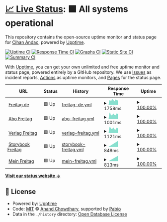# [📈 Live Status](https://cihanandac.github.io/freitagde-upptime): <!--live status--> **🟩 All systems operational**

This repository contains the open-source uptime monitor and status page for [Cihan Andac](https://cihanandac.github.io/freitagde-upptime), powered by [Upptime](https://github.com/upptime/upptime).

[![Uptime CI](https://github.com/cihanandac/freitagde-upptime/workflows/Uptime%20CI/badge.svg)](https://github.com/cihanandac/freitagde-upptime/actions?query=workflow%3A%22Uptime+CI%22)
[![Response Time CI](https://github.com/cihanandac/freitagde-upptime/workflows/Response%20Time%20CI/badge.svg)](https://github.com/cihanandac/freitagde-upptime/actions?query=workflow%3A%22Response+Time+CI%22)
[![Graphs CI](https://github.com/cihanandac/freitagde-upptime/workflows/Graphs%20CI/badge.svg)](https://github.com/cihanandac/freitagde-upptime/actions?query=workflow%3A%22Graphs+CI%22)
[![Static Site CI](https://github.com/cihanandac/freitagde-upptime/workflows/Static%20Site%20CI/badge.svg)](https://github.com/cihanandac/freitagde-upptime/actions?query=workflow%3A%22Static+Site+CI%22)
[![Summary CI](https://github.com/cihanandac/freitagde-upptime/workflows/Summary%20CI/badge.svg)](https://github.com/cihanandac/freitagde-upptime/actions?query=workflow%3A%22Summary+CI%22)

With [Upptime](https://upptime.js.org), you can get your own unlimited and free uptime monitor and status page, powered entirely by a GitHub repository. We use [Issues](https://github.com/cihanandac/freitagde-upptime/issues) as incident reports, [Actions](https://github.com/cihanandac/freitagde-upptime/actions) as uptime monitors, and [Pages](https://cihanandac.github.io/freitagde-upptime) for the status page.

<!--start: status pages-->
<!-- This summary is generated by Upptime (https://github.com/upptime/upptime) -->
<!-- Do not edit this manually, your changes will be overwritten -->
<!-- prettier-ignore -->
| URL | Status | History | Response Time | Uptime |
| --- | ------ | ------- | ------------- | ------ |
| <img alt="" src="https://icons.duckduckgo.com/ip3/www.freitag.de.ico" height="13"> [Freitag.de](https://www.freitag.de) | 🟩 Up | [freitag-de.yml](https://github.com/derFreitag/freitagde-upptime/commits/HEAD/history/freitag-de.yml) | <details><summary><img alt="Response time graph" src="./graphs/freitag-de/response-time-week.png" height="20"> 1758ms</summary><br><a href="https://derfreitag.github.io/freitagde-upptime/history/freitag-de"><img alt="Response time 1673" src="https://img.shields.io/endpoint?url=https%3A%2F%2Fraw.githubusercontent.com%2FderFreitag%2Ffreitagde-upptime%2FHEAD%2Fapi%2Ffreitag-de%2Fresponse-time.json"></a><br><a href="https://derfreitag.github.io/freitagde-upptime/history/freitag-de"><img alt="24-hour response time 1679" src="https://img.shields.io/endpoint?url=https%3A%2F%2Fraw.githubusercontent.com%2FderFreitag%2Ffreitagde-upptime%2FHEAD%2Fapi%2Ffreitag-de%2Fresponse-time-day.json"></a><br><a href="https://derfreitag.github.io/freitagde-upptime/history/freitag-de"><img alt="7-day response time 1758" src="https://img.shields.io/endpoint?url=https%3A%2F%2Fraw.githubusercontent.com%2FderFreitag%2Ffreitagde-upptime%2FHEAD%2Fapi%2Ffreitag-de%2Fresponse-time-week.json"></a><br><a href="https://derfreitag.github.io/freitagde-upptime/history/freitag-de"><img alt="30-day response time 1673" src="https://img.shields.io/endpoint?url=https%3A%2F%2Fraw.githubusercontent.com%2FderFreitag%2Ffreitagde-upptime%2FHEAD%2Fapi%2Ffreitag-de%2Fresponse-time-month.json"></a><br><a href="https://derfreitag.github.io/freitagde-upptime/history/freitag-de"><img alt="1-year response time 1673" src="https://img.shields.io/endpoint?url=https%3A%2F%2Fraw.githubusercontent.com%2FderFreitag%2Ffreitagde-upptime%2FHEAD%2Fapi%2Ffreitag-de%2Fresponse-time-year.json"></a></details> | <details><summary><a href="https://derfreitag.github.io/freitagde-upptime/history/freitag-de">100.00%</a></summary><a href="https://derfreitag.github.io/freitagde-upptime/history/freitag-de"><img alt="All-time uptime 100.00%" src="https://img.shields.io/endpoint?url=https%3A%2F%2Fraw.githubusercontent.com%2FderFreitag%2Ffreitagde-upptime%2FHEAD%2Fapi%2Ffreitag-de%2Fuptime.json"></a><br><a href="https://derfreitag.github.io/freitagde-upptime/history/freitag-de"><img alt="24-hour uptime 100.00%" src="https://img.shields.io/endpoint?url=https%3A%2F%2Fraw.githubusercontent.com%2FderFreitag%2Ffreitagde-upptime%2FHEAD%2Fapi%2Ffreitag-de%2Fuptime-day.json"></a><br><a href="https://derfreitag.github.io/freitagde-upptime/history/freitag-de"><img alt="7-day uptime 100.00%" src="https://img.shields.io/endpoint?url=https%3A%2F%2Fraw.githubusercontent.com%2FderFreitag%2Ffreitagde-upptime%2FHEAD%2Fapi%2Ffreitag-de%2Fuptime-week.json"></a><br><a href="https://derfreitag.github.io/freitagde-upptime/history/freitag-de"><img alt="30-day uptime 100.00%" src="https://img.shields.io/endpoint?url=https%3A%2F%2Fraw.githubusercontent.com%2FderFreitag%2Ffreitagde-upptime%2FHEAD%2Fapi%2Ffreitag-de%2Fuptime-month.json"></a><br><a href="https://derfreitag.github.io/freitagde-upptime/history/freitag-de"><img alt="1-year uptime 100.00%" src="https://img.shields.io/endpoint?url=https%3A%2F%2Fraw.githubusercontent.com%2FderFreitag%2Ffreitagde-upptime%2FHEAD%2Fapi%2Ffreitag-de%2Fuptime-year.json"></a></details>
| <img alt="" src="https://icons.duckduckgo.com/ip3/abo.freitag.de.ico" height="13"> [Abo Freitag](https://abo.freitag.de/) | 🟩 Up | [abo-freitag.yml](https://github.com/derFreitag/freitagde-upptime/commits/HEAD/history/abo-freitag.yml) | <details><summary><img alt="Response time graph" src="./graphs/abo-freitag/response-time-week.png" height="20"> 1001ms</summary><br><a href="https://derfreitag.github.io/freitagde-upptime/history/abo-freitag"><img alt="Response time 1002" src="https://img.shields.io/endpoint?url=https%3A%2F%2Fraw.githubusercontent.com%2FderFreitag%2Ffreitagde-upptime%2FHEAD%2Fapi%2Fabo-freitag%2Fresponse-time.json"></a><br><a href="https://derfreitag.github.io/freitagde-upptime/history/abo-freitag"><img alt="24-hour response time 1068" src="https://img.shields.io/endpoint?url=https%3A%2F%2Fraw.githubusercontent.com%2FderFreitag%2Ffreitagde-upptime%2FHEAD%2Fapi%2Fabo-freitag%2Fresponse-time-day.json"></a><br><a href="https://derfreitag.github.io/freitagde-upptime/history/abo-freitag"><img alt="7-day response time 1001" src="https://img.shields.io/endpoint?url=https%3A%2F%2Fraw.githubusercontent.com%2FderFreitag%2Ffreitagde-upptime%2FHEAD%2Fapi%2Fabo-freitag%2Fresponse-time-week.json"></a><br><a href="https://derfreitag.github.io/freitagde-upptime/history/abo-freitag"><img alt="30-day response time 1002" src="https://img.shields.io/endpoint?url=https%3A%2F%2Fraw.githubusercontent.com%2FderFreitag%2Ffreitagde-upptime%2FHEAD%2Fapi%2Fabo-freitag%2Fresponse-time-month.json"></a><br><a href="https://derfreitag.github.io/freitagde-upptime/history/abo-freitag"><img alt="1-year response time 1002" src="https://img.shields.io/endpoint?url=https%3A%2F%2Fraw.githubusercontent.com%2FderFreitag%2Ffreitagde-upptime%2FHEAD%2Fapi%2Fabo-freitag%2Fresponse-time-year.json"></a></details> | <details><summary><a href="https://derfreitag.github.io/freitagde-upptime/history/abo-freitag">100.00%</a></summary><a href="https://derfreitag.github.io/freitagde-upptime/history/abo-freitag"><img alt="All-time uptime 100.00%" src="https://img.shields.io/endpoint?url=https%3A%2F%2Fraw.githubusercontent.com%2FderFreitag%2Ffreitagde-upptime%2FHEAD%2Fapi%2Fabo-freitag%2Fuptime.json"></a><br><a href="https://derfreitag.github.io/freitagde-upptime/history/abo-freitag"><img alt="24-hour uptime 100.00%" src="https://img.shields.io/endpoint?url=https%3A%2F%2Fraw.githubusercontent.com%2FderFreitag%2Ffreitagde-upptime%2FHEAD%2Fapi%2Fabo-freitag%2Fuptime-day.json"></a><br><a href="https://derfreitag.github.io/freitagde-upptime/history/abo-freitag"><img alt="7-day uptime 100.00%" src="https://img.shields.io/endpoint?url=https%3A%2F%2Fraw.githubusercontent.com%2FderFreitag%2Ffreitagde-upptime%2FHEAD%2Fapi%2Fabo-freitag%2Fuptime-week.json"></a><br><a href="https://derfreitag.github.io/freitagde-upptime/history/abo-freitag"><img alt="30-day uptime 100.00%" src="https://img.shields.io/endpoint?url=https%3A%2F%2Fraw.githubusercontent.com%2FderFreitag%2Ffreitagde-upptime%2FHEAD%2Fapi%2Fabo-freitag%2Fuptime-month.json"></a><br><a href="https://derfreitag.github.io/freitagde-upptime/history/abo-freitag"><img alt="1-year uptime 100.00%" src="https://img.shields.io/endpoint?url=https%3A%2F%2Fraw.githubusercontent.com%2FderFreitag%2Ffreitagde-upptime%2FHEAD%2Fapi%2Fabo-freitag%2Fuptime-year.json"></a></details>
| <img alt="" src="https://icons.duckduckgo.com/ip3/verlag.freitag.de.ico" height="13"> [Verlag Freitag](https://verlag.freitag.de/) | 🟩 Up | [verlag-freitag.yml](https://github.com/derFreitag/freitagde-upptime/commits/HEAD/history/verlag-freitag.yml) | <details><summary><img alt="Response time graph" src="./graphs/verlag-freitag/response-time-week.png" height="20"> 1121ms</summary><br><a href="https://derfreitag.github.io/freitagde-upptime/history/verlag-freitag"><img alt="Response time 1099" src="https://img.shields.io/endpoint?url=https%3A%2F%2Fraw.githubusercontent.com%2FderFreitag%2Ffreitagde-upptime%2FHEAD%2Fapi%2Fverlag-freitag%2Fresponse-time.json"></a><br><a href="https://derfreitag.github.io/freitagde-upptime/history/verlag-freitag"><img alt="24-hour response time 1137" src="https://img.shields.io/endpoint?url=https%3A%2F%2Fraw.githubusercontent.com%2FderFreitag%2Ffreitagde-upptime%2FHEAD%2Fapi%2Fverlag-freitag%2Fresponse-time-day.json"></a><br><a href="https://derfreitag.github.io/freitagde-upptime/history/verlag-freitag"><img alt="7-day response time 1121" src="https://img.shields.io/endpoint?url=https%3A%2F%2Fraw.githubusercontent.com%2FderFreitag%2Ffreitagde-upptime%2FHEAD%2Fapi%2Fverlag-freitag%2Fresponse-time-week.json"></a><br><a href="https://derfreitag.github.io/freitagde-upptime/history/verlag-freitag"><img alt="30-day response time 1099" src="https://img.shields.io/endpoint?url=https%3A%2F%2Fraw.githubusercontent.com%2FderFreitag%2Ffreitagde-upptime%2FHEAD%2Fapi%2Fverlag-freitag%2Fresponse-time-month.json"></a><br><a href="https://derfreitag.github.io/freitagde-upptime/history/verlag-freitag"><img alt="1-year response time 1099" src="https://img.shields.io/endpoint?url=https%3A%2F%2Fraw.githubusercontent.com%2FderFreitag%2Ffreitagde-upptime%2FHEAD%2Fapi%2Fverlag-freitag%2Fresponse-time-year.json"></a></details> | <details><summary><a href="https://derfreitag.github.io/freitagde-upptime/history/verlag-freitag">100.00%</a></summary><a href="https://derfreitag.github.io/freitagde-upptime/history/verlag-freitag"><img alt="All-time uptime 100.00%" src="https://img.shields.io/endpoint?url=https%3A%2F%2Fraw.githubusercontent.com%2FderFreitag%2Ffreitagde-upptime%2FHEAD%2Fapi%2Fverlag-freitag%2Fuptime.json"></a><br><a href="https://derfreitag.github.io/freitagde-upptime/history/verlag-freitag"><img alt="24-hour uptime 100.00%" src="https://img.shields.io/endpoint?url=https%3A%2F%2Fraw.githubusercontent.com%2FderFreitag%2Ffreitagde-upptime%2FHEAD%2Fapi%2Fverlag-freitag%2Fuptime-day.json"></a><br><a href="https://derfreitag.github.io/freitagde-upptime/history/verlag-freitag"><img alt="7-day uptime 100.00%" src="https://img.shields.io/endpoint?url=https%3A%2F%2Fraw.githubusercontent.com%2FderFreitag%2Ffreitagde-upptime%2FHEAD%2Fapi%2Fverlag-freitag%2Fuptime-week.json"></a><br><a href="https://derfreitag.github.io/freitagde-upptime/history/verlag-freitag"><img alt="30-day uptime 100.00%" src="https://img.shields.io/endpoint?url=https%3A%2F%2Fraw.githubusercontent.com%2FderFreitag%2Ffreitagde-upptime%2FHEAD%2Fapi%2Fverlag-freitag%2Fuptime-month.json"></a><br><a href="https://derfreitag.github.io/freitagde-upptime/history/verlag-freitag"><img alt="1-year uptime 100.00%" src="https://img.shields.io/endpoint?url=https%3A%2F%2Fraw.githubusercontent.com%2FderFreitag%2Ffreitagde-upptime%2FHEAD%2Fapi%2Fverlag-freitag%2Fuptime-year.json"></a></details>
| <img alt="" src="https://icons.duckduckgo.com/ip3/storybook.freitag-verlag.de.ico" height="13"> [Storybook Freitag](https://storybook.freitag-verlag.de/) | 🟩 Up | [storybook-freitag.yml](https://github.com/derFreitag/freitagde-upptime/commits/HEAD/history/storybook-freitag.yml) | <details><summary><img alt="Response time graph" src="./graphs/storybook-freitag/response-time-week.png" height="20"> 848ms</summary><br><a href="https://derfreitag.github.io/freitagde-upptime/history/storybook-freitag"><img alt="Response time 848" src="https://img.shields.io/endpoint?url=https%3A%2F%2Fraw.githubusercontent.com%2FderFreitag%2Ffreitagde-upptime%2FHEAD%2Fapi%2Fstorybook-freitag%2Fresponse-time.json"></a><br><a href="https://derfreitag.github.io/freitagde-upptime/history/storybook-freitag"><img alt="24-hour response time 848" src="https://img.shields.io/endpoint?url=https%3A%2F%2Fraw.githubusercontent.com%2FderFreitag%2Ffreitagde-upptime%2FHEAD%2Fapi%2Fstorybook-freitag%2Fresponse-time-day.json"></a><br><a href="https://derfreitag.github.io/freitagde-upptime/history/storybook-freitag"><img alt="7-day response time 848" src="https://img.shields.io/endpoint?url=https%3A%2F%2Fraw.githubusercontent.com%2FderFreitag%2Ffreitagde-upptime%2FHEAD%2Fapi%2Fstorybook-freitag%2Fresponse-time-week.json"></a><br><a href="https://derfreitag.github.io/freitagde-upptime/history/storybook-freitag"><img alt="30-day response time 848" src="https://img.shields.io/endpoint?url=https%3A%2F%2Fraw.githubusercontent.com%2FderFreitag%2Ffreitagde-upptime%2FHEAD%2Fapi%2Fstorybook-freitag%2Fresponse-time-month.json"></a><br><a href="https://derfreitag.github.io/freitagde-upptime/history/storybook-freitag"><img alt="1-year response time 848" src="https://img.shields.io/endpoint?url=https%3A%2F%2Fraw.githubusercontent.com%2FderFreitag%2Ffreitagde-upptime%2FHEAD%2Fapi%2Fstorybook-freitag%2Fresponse-time-year.json"></a></details> | <details><summary><a href="https://derfreitag.github.io/freitagde-upptime/history/storybook-freitag">100.00%</a></summary><a href="https://derfreitag.github.io/freitagde-upptime/history/storybook-freitag"><img alt="All-time uptime 100.00%" src="https://img.shields.io/endpoint?url=https%3A%2F%2Fraw.githubusercontent.com%2FderFreitag%2Ffreitagde-upptime%2FHEAD%2Fapi%2Fstorybook-freitag%2Fuptime.json"></a><br><a href="https://derfreitag.github.io/freitagde-upptime/history/storybook-freitag"><img alt="24-hour uptime 100.00%" src="https://img.shields.io/endpoint?url=https%3A%2F%2Fraw.githubusercontent.com%2FderFreitag%2Ffreitagde-upptime%2FHEAD%2Fapi%2Fstorybook-freitag%2Fuptime-day.json"></a><br><a href="https://derfreitag.github.io/freitagde-upptime/history/storybook-freitag"><img alt="7-day uptime 100.00%" src="https://img.shields.io/endpoint?url=https%3A%2F%2Fraw.githubusercontent.com%2FderFreitag%2Ffreitagde-upptime%2FHEAD%2Fapi%2Fstorybook-freitag%2Fuptime-week.json"></a><br><a href="https://derfreitag.github.io/freitagde-upptime/history/storybook-freitag"><img alt="30-day uptime 100.00%" src="https://img.shields.io/endpoint?url=https%3A%2F%2Fraw.githubusercontent.com%2FderFreitag%2Ffreitagde-upptime%2FHEAD%2Fapi%2Fstorybook-freitag%2Fuptime-month.json"></a><br><a href="https://derfreitag.github.io/freitagde-upptime/history/storybook-freitag"><img alt="1-year uptime 100.00%" src="https://img.shields.io/endpoint?url=https%3A%2F%2Fraw.githubusercontent.com%2FderFreitag%2Ffreitagde-upptime%2FHEAD%2Fapi%2Fstorybook-freitag%2Fuptime-year.json"></a></details>
| <img alt="" src="https://icons.duckduckgo.com/ip3/mein.freitag.de.ico" height="13"> [Mein Freitag](https://mein.freitag.de/) | 🟩 Up | [mein-freitag.yml](https://github.com/derFreitag/freitagde-upptime/commits/HEAD/history/mein-freitag.yml) | <details><summary><img alt="Response time graph" src="./graphs/mein-freitag/response-time-week.png" height="20"> 813ms</summary><br><a href="https://derfreitag.github.io/freitagde-upptime/history/mein-freitag"><img alt="Response time 813" src="https://img.shields.io/endpoint?url=https%3A%2F%2Fraw.githubusercontent.com%2FderFreitag%2Ffreitagde-upptime%2FHEAD%2Fapi%2Fmein-freitag%2Fresponse-time.json"></a><br><a href="https://derfreitag.github.io/freitagde-upptime/history/mein-freitag"><img alt="24-hour response time 813" src="https://img.shields.io/endpoint?url=https%3A%2F%2Fraw.githubusercontent.com%2FderFreitag%2Ffreitagde-upptime%2FHEAD%2Fapi%2Fmein-freitag%2Fresponse-time-day.json"></a><br><a href="https://derfreitag.github.io/freitagde-upptime/history/mein-freitag"><img alt="7-day response time 813" src="https://img.shields.io/endpoint?url=https%3A%2F%2Fraw.githubusercontent.com%2FderFreitag%2Ffreitagde-upptime%2FHEAD%2Fapi%2Fmein-freitag%2Fresponse-time-week.json"></a><br><a href="https://derfreitag.github.io/freitagde-upptime/history/mein-freitag"><img alt="30-day response time 813" src="https://img.shields.io/endpoint?url=https%3A%2F%2Fraw.githubusercontent.com%2FderFreitag%2Ffreitagde-upptime%2FHEAD%2Fapi%2Fmein-freitag%2Fresponse-time-month.json"></a><br><a href="https://derfreitag.github.io/freitagde-upptime/history/mein-freitag"><img alt="1-year response time 813" src="https://img.shields.io/endpoint?url=https%3A%2F%2Fraw.githubusercontent.com%2FderFreitag%2Ffreitagde-upptime%2FHEAD%2Fapi%2Fmein-freitag%2Fresponse-time-year.json"></a></details> | <details><summary><a href="https://derfreitag.github.io/freitagde-upptime/history/mein-freitag">100.00%</a></summary><a href="https://derfreitag.github.io/freitagde-upptime/history/mein-freitag"><img alt="All-time uptime 100.00%" src="https://img.shields.io/endpoint?url=https%3A%2F%2Fraw.githubusercontent.com%2FderFreitag%2Ffreitagde-upptime%2FHEAD%2Fapi%2Fmein-freitag%2Fuptime.json"></a><br><a href="https://derfreitag.github.io/freitagde-upptime/history/mein-freitag"><img alt="24-hour uptime 100.00%" src="https://img.shields.io/endpoint?url=https%3A%2F%2Fraw.githubusercontent.com%2FderFreitag%2Ffreitagde-upptime%2FHEAD%2Fapi%2Fmein-freitag%2Fuptime-day.json"></a><br><a href="https://derfreitag.github.io/freitagde-upptime/history/mein-freitag"><img alt="7-day uptime 100.00%" src="https://img.shields.io/endpoint?url=https%3A%2F%2Fraw.githubusercontent.com%2FderFreitag%2Ffreitagde-upptime%2FHEAD%2Fapi%2Fmein-freitag%2Fuptime-week.json"></a><br><a href="https://derfreitag.github.io/freitagde-upptime/history/mein-freitag"><img alt="30-day uptime 100.00%" src="https://img.shields.io/endpoint?url=https%3A%2F%2Fraw.githubusercontent.com%2FderFreitag%2Ffreitagde-upptime%2FHEAD%2Fapi%2Fmein-freitag%2Fuptime-month.json"></a><br><a href="https://derfreitag.github.io/freitagde-upptime/history/mein-freitag"><img alt="1-year uptime 100.00%" src="https://img.shields.io/endpoint?url=https%3A%2F%2Fraw.githubusercontent.com%2FderFreitag%2Ffreitagde-upptime%2FHEAD%2Fapi%2Fmein-freitag%2Fuptime-year.json"></a></details>

<!--end: status pages-->

[**Visit our status website →**](https://cihanandac.github.io/freitagde-upptime)

## 📄 License

- Powered by: [Upptime](https://github.com/upptime/upptime)
- Code: [MIT](./LICENSE) © [Anand Chowdhary](https://anandchowdhary.com), supported by [Pabio](https://pabio.com)
- Data in the `./history` directory: [Open Database License](https://opendatacommons.org/licenses/odbl/1-0/)
